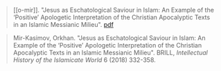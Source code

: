 > [[o-mir]]. "Jesus as Eschatological Saviour in Islam: An Example of the ‘Positive’ Apologetic Interpretation of the Christian Apocalyptic Texts in an Islamic Messianic Milieu". [pdf](a/mir-2018.pdf)

> Mir-Kasimov, Orkhan. "Jesus as Eschatological Saviour in Islam: An Example of the ‘Positive’ Apologetic Interpretation of the Christian Apocalyptic Texts in an Islamic Messianic Milieu". BRILL, *Intellectual History of the Islamicate World* 6 (2018) 332-358.